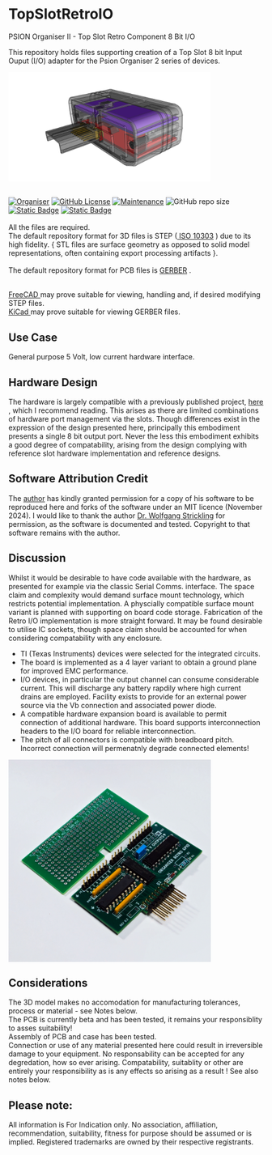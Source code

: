 # TopSlotRetroIO
PSION Organiser II - Top Slot Retro Component 8 Bit I/O

This repository holds files supporting creation of a Top Slot 8 bit Input Ouput (I/O) adapter for the Psion Organiser 2 series of devices.
  
<div align="center">
  <div style="display: flex; align-items: flex-start;">
    
  <img src="https://github.com/nofitnessforpurpose/TopSlotRetroIO/blob/main/images/TSRIO-01.png?raw=true" width="400px" alt="PSION Organiser II Top Slot Retro IO Case. Image copyright (c) 01 November 2024 nofitnessforpurpose All Rights Reserved">
  </div>
</div>
<BR>

[![Organiser](https://img.shields.io/badge/gadget-Organiser_II-blueviolet.svg?%3D&style=flat-square)]([https://en.wikipedia.org/wiki/Psion_Organiser])
[![GitHub License](https://img.shields.io/github/license/nofitnessforpurpose/TopSlotRetroIO?style=flat-square)](https://github.com/nofitnessforpurpose/TopSlotRetroIO/blob/main/LICENSE) 
[![Maintenance](https://img.shields.io/badge/maintained%3F-yes-green.svg?style=flat-square)](https://github.com/nofitnessforpurpose/TopSlotDataPack/graphs/commit-activity)
![GitHub repo size](https://img.shields.io/github/repo-size/nofitnessforpurpose/TopSlotRetroIO?style=flat-square)
[![Static Badge](https://img.shields.io/badge/format-STEP%20Solid%20Model-blue?style=flat-square)](https://en.wikipedia.org/wiki/ISO_10303)
[![Static Badge](https://img.shields.io/badge/format-GERBER%20PCB-blue?style=flat-square)](https://en.wikipedia.org/wiki/Gerber_format)
<br>  
  All the files are required.  <br>
  The default repository format for 3D files is STEP (<a target="_blank" rel="noopener noreferrer" href="https://en.wikipedia.org/wiki/ISO_10303"> ISO 10303</a> ) due to its high fidelity.  { STL files are surface geometry as opposed to solid model representations, often containing export processing artifacts }. 
<br>  
  The default repository format for PCB files is <a targer="_blank" rel="noopener noreferrer" href="https://en.wikipedia.org/wiki/Gerber_format">GERBER</a> .
<br>

<br>  
<a target="_blank" rel="noopener noreferrer" href="https://www.freecad.org/" > FreeCAD </a> may prove suitable for viewing, handling and, if desired modifying STEP files.
<br>
<a target="_blank" rel="noopener noreferrer" href="https://www.kicad.org/" >KiCad </a> may prove suitable for viewing GERBER files.
<br>

## Use Case
General purpose 5 Volt, low current hardware interface.  

## Hardware Design
The hardware is largely compatible with a previously published project, <a target="_blank" rel="noopener noreferrer" href="https://www.strickling.net/orginter.htm" > here </a>, which I recommend reading. This arises as there are limited combinations of hardware port management via the slots. Though differences exist in the expression of the design presented here, principally this embodiment presents a single 8 bit output port. Never the less this embodiment exhibits a good degree of compatability, arising from the design complying with reference slot hardware implementation and reference designs.  

## Software Attribution Credit  
The <a target="_blank" rel="noopener noreferrer" href="https://www.strickling.net/orginter.htm" > author</a> has kindly granted permission for a copy of his software to be reproduced here and forks of the software under an MIT licence (November 2024). I would like to thank the author <a target="_blank" rel="noopener noreferrer" href="https://www.strickling.net/orginter.htm" >Dr. Wolfgang Strickling</a> for permission, as the software is documented and tested. Copyright to that software remains with the author.  

## Discussion
Whilst it would be desirable to have code available with the hardware, as presented for example via the classic Serial Comms. interface. The space claim and complexity would demand surface mount technology, which restricts potential implementation. A physcially compatible surface mount variant is planned with supporting on board code storage. Fabrication of the Retro I/O implementation is more straight forward. It may be found desirable to utilise IC sockets, though space claim should be accounted for when considering compatability with any enclosure.

- TI (Texas Instruments) devices were selected for the integrated circuits.  
- The board is implemented as a 4 layer variant to obtain a ground plane for improved EMC performance.  
- I/O devices, in particular the output channel can consume considerable current. This will discharge any battery rapdily where high current drains are employed. Facility exists to provide for an external power source via the Vb connection and associated power diode.  
- A compatible hardware expansion board is available to permit connection of additional hardware. This board supports interconnection headers to the I/O board for reliable interconnection.  
- The pitch of all connectors is compatible with breadboard pitch. Incorrect connection will permenatnly degrade connected elements!  

<div align="center">
  <div style="display: flex; align-items: flex-start;">
    
  <img src="https://github.com/nofitnessforpurpose/TopSlotRetroIO/blob/main/images/TSRIO-03.jpg?raw=true" width="400px" alt="PSION Organiser II Top Slot Retro PCBs. Image copyright (c) 01 November 2024 nofitnessforpurpose All Rights Reserved">
  </div>
</div>

## Considerations
The 3D model makes no accomodation for manufacturing tolerances, process or material - see Notes below.  
The PCB is currently beta and has been tested, it remains your responsiblity to asses suitability!  
Assembly of PCB and case has been tested.  
Connection or use of any material presented here could result in irreversible damage to your equipment. No responsability can be accepted for any degredation, how so ever arising. Compatability, suitablity or other are entirely your responsibility as is any effects so arising as a result ! See also notes below.


## Please note:  
All information is For Indication only.
No association, affiliation, recommendation, suitability, fitness for purpose should be assumed or is implied.
Registered trademarks are owned by their respective registrants.
